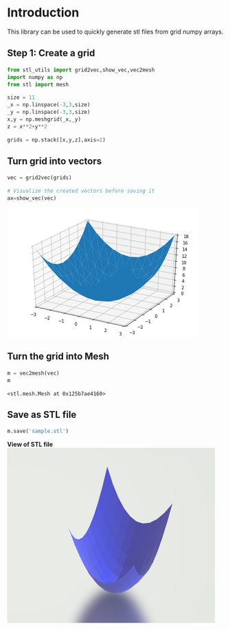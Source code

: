 # Introduction
This library can be used to quickly generate stl files from grid numpy arrays.

## Step 1: Create a grid


```python
from stl_utils import grid2vec,show_vec,vec2mesh
import numpy as np
from stl import mesh
```


```python
size = 11
_x = np.linspace(-3,3,size)
_y = np.linspace(-3,3,size)
x,y = np.meshgrid(_x,_y)
z = x**2+y**2
```


```python
grids = np.stack([x,y,z],axis=2)
```

## Turn grid into vectors


```python
vec = grid2vec(grids)
```


```python
# Visualize the created vectors before saving it
ax=show_vec(vec)

```


![png](files/vis.png)


## Turn the grid into Mesh


```python
m = vec2mesh(vec)
m
```




    <stl.mesh.Mesh at 0x125b7ae4160>



## Save as STL file


```python
m.save('sample.stl')
```

__View of STL file__
<img src='./files/stl-view.PNG'>
